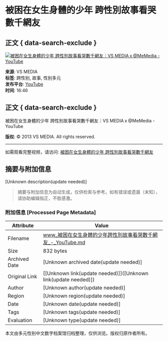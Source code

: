 # 被困在女生身體的少年 跨性別故事看哭數千網友

## 正文 { data-search-exclude }


[![被困在女生身體的少年 跨性別故事看哭數千網友｜VS MEDIAｘ@MeMedia - YouTube](https://img.youtube.com/vi/YOUR_VIDEO_ID/0.jpg)](https://www.youtube.com/watch?v=YOUR_VIDEO_ID)

**来源**: VS MEDIA  
**标签**: 跨性别, 故事, 性别多元  
**发布平台**: [YouTube](https://www.youtube.com/channel/UCiYZw0h6hA5ENlPhTZFTHTA)  
**时间**: 16:46  

## 正文 { data-search-exclude }
被困在女生身體的少年 跨性別故事看哭數千網友｜VS MEDIAｘ@MeMedia - YouTube

**版权**: © 2013 VS MEDIA. All rights reserved.

---

如需观看完整视频，请访问: [被困在女生身體的少年 跨性別故事看哭數千網友](https://www.youtube.com/watch?v=YOUR_VIDEO_ID)
<!-- tcd_original_link https://www.youtube.com/watch?v=bq-4mQ1seaM -->


## 摘要与附加信息

<!-- tcd_abstract -->
[Unknown description(update needed)]
<!-- tcd_abstract_end -->

> 摘要与附加信息为自动生成，仅供检索与参考。如有错误或遗漏（未知），请协助编辑指正，不胜感激。

### 附加信息 [Processed Page Metadata]

| Attribute       | Value                                  |
|-----------------|----------------------------------------|
| Filename        | www_被困在女生身體的少年跨性別故事看哭數千網友_-_YouTube.md                             |
| Size            | 832 bytes                           |
| Archived Date   | [Unknown archived date(update needed)]                             |
| Original Link   | [[Unknown link(update needed)]]([Unknown link(update needed)])                       |
| Author          | [Unknown author(update needed)]                               |
| Region          | [Unknown region(update needed)]                               |
| Date            | [Unknown date(update needed)]                                 |
| Tags            | [Unknown tags(update needed)]                                 |
| Evaluation            | [Unknown type(update needed)]                                 |
<!-- tcd_table_end -->

本文由多元性别中文数字档案馆归档整理，仅供浏览。版权归原作者所有。
